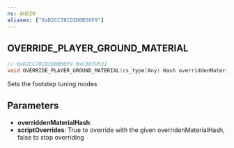```yaml
---
ns: AUDIO
aliases: ["0xD2CC78CD3D0B50F9"]
---
```

## OVERRIDE_PLAYER_GROUND_MATERIAL

```c
// 0xD2CC78CD3D0B50F9 0xC307D531
void OVERRIDE_PLAYER_GROUND_MATERIAL(cs_type(Any) Hash overriddenMaterialHash, BOOL scriptOverrides);
```

Sets the footstep tuning modes

## Parameters
* **overriddenMaterialHash**:
* **scriptOverrides**: True to override with the given overridenMaterialHash, false to stop overriding

